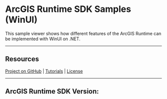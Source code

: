 ﻿# ArcGIS Runtime SDK Samples (WinUI)

This sample viewer shows how different features of the ArcGIS Runtime can be implemented with WinUI on .NET. 

----

## Resources

[Project on GitHub](https://github.com/Esri/arcgis-runtime-samples-dotnet) | [Tutorials](https://developers.arcgis.com/labs/browse/?topic=any&product=NET) | [License](https://github.com/Esri/arcgis-runtime-samples-dotnet/blob/master/license.txt)

----

## ArcGIS Runtime SDK Version: 